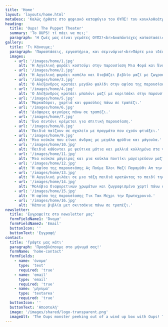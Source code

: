 ```yaml
---
title: 'Home'
layout: 'layouts/home.html'
metaDesc: 'Καλώς ήρθατε στο ψηφιακό καταφύγιο του ΟΥΠΣ! του κουκλοθεάτρου.'
heading:
  title: 'Oups! The Puppet Theater'
  summary: 'Το OUPS! τί πάει να πει;'
  paragraph: 'Η ζωές μας είναι γεμάτες ΟΥΠΣ!<br>Αναπάντεχες καταστασεις που μας κρατάνε πάντα σε εγρήγορση.<br>Με την καρδιά ανοιχτή ψαχνουμε την χαρά σε όσα ΟΥΠΣ!<br>Και αν προκύψουν και τα μεταμορφώνουμε σε γνώση και παιχνίδι.<br>Έσύ πόσα ΟΥΠΣ! έχεις κάνει σήμερα?!'
gallery:
  title: 'Τι Κάνουμε;'
  paragraph: 'Παραστάσεις, εργαστήρια, και σεμινάρια!<br>Πάρτε μια ιδέα από τη δουλειά μας.'
  images:
    - url: '/images/home/1.jpg'
      alt: 'Η Αγγελική φοράει κοστούμι στην παρουσίαση Μια Φορά και Έναν Καιρό.'
    - url: '/images/home/2.jpg'
      alt: 'Η Αγγελική φοράει καπέλο και διαβάζει βιβλίο μαζί με ζωγραφισμένους χαρακτήρες.'
    - url: '/images/home/3.jpg'
      alt: 'Ο Αλέξανδρος κρατάει μεγάλο ψαλίδι στην αφίσα της παρουσίασης il barbiere.'
    - url: '/images/home/4.jpg'
      alt: 'Ο Αλέξανδρος κρατάει μπαλόνι μαζί με κοριτσάκι στην παρουσίαση il barbiere.'
    - url: '/images/home/5.jpg'
      alt: 'Μαρκαδόροι, χαρτιά και φραούλες πάνω σε τραπέζι.'
    - url: '/images/home/6.jpg'
      alt: 'Διάφορες φιγούρες πάνω σε τραπέζι.'
    - url: '/images/home/7.jpg'
      alt: 'Ένα σεντόνι κρέμεται για σπιτική παρουσίαση.'
    - url: '/images/home/8.jpg'
      alt: 'Παιδιά παίζουν σε σχολείο με πραγμάτα που εχούν φτιάξει.'
    - url: '/images/home/9.jpg'
      alt: 'Μια κούκλα που είναι άνδρας με μεγάλα φρύδια και μάγουλα.'
    - url: '/images/home/10.jpg'
      alt: 'Παιδιά κάθονται με ψεύτικα μάτια και μαλλιά κολλημένα στα γόνατα.'
    - url: '/images/home/11.jpg'
      alt: 'Μια κούκλα μάγειρας και μια κούκλα ποντίκι μαγειρεύουν μαζί σε κουζίνα.'
    - url: '/images/home/12.jpg'
      alt: 'Η αφίσα της παρουσιάσης Ας Πούμε Όλοι Μαζί Παραμύθι Απ την Αρχή.'
    - url: '/images/home/13.jpg'
      alt: 'Η Αγγελική μιλάει σε μια τάξη παιδιά κρατώντας το παιδί της.'
    - url: '/images/home/14.jpg'
      alt: 'Μολύβια διαφορετικών χρωμάτων και ζωγραφισμένο χαρτί πάνω σε τραπέζι.'
    - url: '/images/home/15.jpg'
      alt: 'Η αφίσα της παρουσίασης Τικ Τακ Μεχρι την Πρωτοχρονιά.'
    - url: '/images/home/16.jpg'
      alt: 'Κάποια βιβλία μετ σκιτσάκια πάνω σε τραπέζι.'
newsletter:
  title: 'Εγγραφείτε στο newsletter μας'
  formFieldName1: 'Όνομα'
  formFieldName2: 'Email'
  buttonIcon: ''
  buttonText: 'Εγγραφή'
contact:
  title: 'Γράψτε μας κάτι'
  paragraph: 'Προσβλέπουμε στο μήνυμά σας!'
  formName: 'home-contact'
  formFields:
    - name: 'όνομα'
      type: 'text'
      required: 'true'
    - name: 'email'
      type: 'email'
      required: 'true'
    - name: 'μήνυμα'
      type: 'textarea'
      required: 'true'
  buttonIcon: ''
  buttonText: 'Αποστολή'
  image: '/images/shared/logo-transparent.png'
  imageAlt: 'The Oups monster peeking out of a wind up box with Oups! The Puppet Theater written on the box.'
---
```

